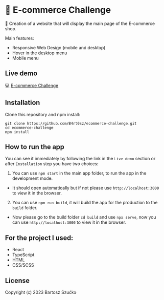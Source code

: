 # :convenience_store: E-commerce Challenge

:scroll: Creation of a website that will display the main page of the E-commerce shop.

Main features:

- Responsive Web Design (mobile and desktop)
- Hover in the desktop menu
- Mobile menu

## Live demo

:computer: [E-commerce Challenge](https://e-commerce-challenge.netlify.app/)

## Installation

Clone this repository and npm install:

```
git clone https://github.com/B4rt0sz/ecommerce-challenge.git
cd ecommerce-challenge
npm install
```

## How to run the app

You can see it immediately by following the link in the `Live demo` section or after `Installation` step you have two choices:

1. You can use `npm start` in the main app folder, to run the app in the development mode.

- It should open automatically but if not please use `http://localhost:3000` to view it in the browser.

2. You can use `npm run build`, it will build the app for the production to the `build` folder.

- Now please go to the build folder `cd build` and use `npx serve`, now you can use `http://localhost:3000` to view it in the browser.

## For the project I used:

- React
- TypeScript
- HTML
- CSS/SCSS

## License

Copyright (c) 2023 Bartosz Szućko
